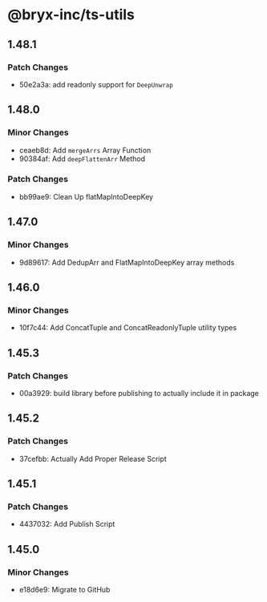 # @bryx-inc/ts-utils

## 1.48.1

### Patch Changes

-   50e2a3a: add readonly support for `DeepUnwrap`

## 1.48.0

### Minor Changes

-   ceaeb8d: Add `mergeArrs` Array Function
-   90384af: Add `deepFlattenArr` Method

### Patch Changes

-   bb99ae9: Clean Up flatMapIntoDeepKey

## 1.47.0

### Minor Changes

-   9d89617: Add DedupArr and FlatMapIntoDeepKey array methods

## 1.46.0

### Minor Changes

-   10f7c44: Add ConcatTuple and ConcatReadonlyTuple utility types

## 1.45.3

### Patch Changes

-   00a3929: build library before publishing to actually include it in package

## 1.45.2

### Patch Changes

-   37cefbb: Actually Add Proper Release Script

## 1.45.1

### Patch Changes

-   4437032: Add Publish Script

## 1.45.0

### Minor Changes

-   e18d6e9: Migrate to GitHub
